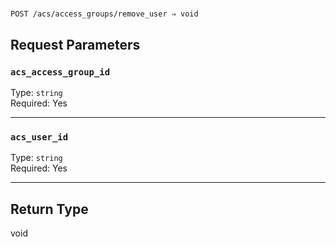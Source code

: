 # 

```
POST /acs/access_groups/remove_user ⇒ void
```



## Request Parameters

### `acs_access_group_id`

Type: `string`\
Required: Yes



---

### `acs_user_id`

Type: `string`\
Required: Yes



---

## Return Type

void
